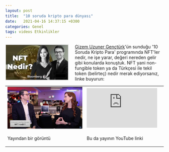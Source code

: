 ```yaml
---
layout: post
title:  "10 soruda kripto para dünyası"
date:   2021-04-16 14:37:15 +0300
categories: Genel
tags: videos Etkinlikler
---
```


<img align="left" src="/assets/on-soruda-kripto-poster.png" style="width:40%; padding-right:20px"> [Gizem Uzuner Gençtürk](https://twitter.com/gizemuzuner_)'ün sunduğu '10 Soruda Kripto Para' programında NFT'ler nedir, ne işe yarar, değeri nereden gelir gibi konularda konuştuk. NFT yani non-fungible token ya da Türkçesi ile tekil token (belirteç) nedir merak ediyorsanız, linke buyurun: 
&nbsp;

<table><tr><td style="width:50%">
<img src="/assets/on_soruda_kripto_para_dunyasi_800.jpg">
</td>
<td style="width:50%">
<iframe width="224" height="126" src="https://www.youtube.com/embed/67HQ_fS-5DE" frameborder="0" allowfullscreen></iframe></td></tr>
<tr><td style="width:50%; vertical-align:top">
<p>
Yayından bir görüntü 
</p></td>
<td style="width:50%; vertical-align:top">
<p>Bu da yayının YouTube linki</p>
</td></tr> 
</table>
